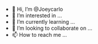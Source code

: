 - 👋 Hi, I’m @Joeycarlo
- 👀 I’m interested in ...
- 🌱 I’m currently learning ...
- 💞️ I’m looking to collaborate on ...
- 📫 How to reach me ...

<!---
Joeycarlo/Joeycarlo is a ✨ special ✨ repository because its `README.md` (this file) appears on your GitHub profile.
You can click the Preview link to take a look at your changes.
--->

